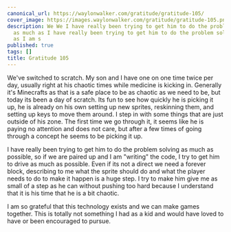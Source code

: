 ```yaml
---
canonical_url: https://waylonwalker.com/gratitude/gratitude-105/
cover_image: https://images.waylonwalker.com/gratitude/gratitude-105.png
description: We We I have really been trying to get him to do the problem solving
  as much as I have really been trying to get him to do the problem solving as much
  as I am s
published: true
tags: []
title: Gratitude 105
---
```


We've switched to scratch.  My son and I have one on one time twice per day, usually right at his chaotic times while medicine is kicking in.  Generally it's Minecrafts as that is a safe place to be as chaotic as we need to be, but today its been a day of scratch.  Its fun to see how quickly he is picking it up, he is already on his own setting up new sprites, reskinning them, and setting up keys to move them around.  I step in with some things that are just outside of his zone.  The first time we go through it, it seems like he is paying no attention and does not care, but after a few times of going through a concept he seems to be picking it up.

I have really been trying to get him to do the problem solving as much as possible, so if we are paired up and I am "writing" the code, I try to get him to drive as much as possible.  Even if its not a direct we need a forever block, describing to me what the sprite should do and what the player needs to do to make it happen is a huge step.  I try to make him give me as small of a step as he can without pushing too hard because I understand that it is his time that he is a bit chaotic.

I am so grateful that this technology exists and we can make games together. This is totally not something I had as a kid and would have loved to have or been encouraged to pursue.
